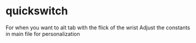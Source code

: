 # quickswitch
For when you want to alt tab with the flick of the wrist
Adjust the constants in main file for personalization
